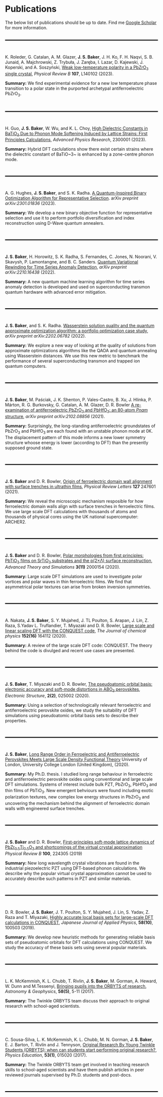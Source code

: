# Publications

The below list of publications should be up to date. Find me [Google Scholar](https://scholar.google.co.uk/citations?user=Tct_ymQAAAAJ&hl=en) for more information.
<br>
<br>
<hr style="border: 0.5px solid black;">
<br>

K. Roleder, G. Catalan, A. M. Glazer, **J. S. Baker**, J. H. Ko, F. H. Naqvi, S. B. Junaid, A. Majchrowski, Z. Trybuła, J. Zaręba, I. Lazar, D. Kajewski, J. Koperski, and A. Soszyński, [Weak low-temperature polarity in a PbZrO<sub>3</sub> single crystal](https://doi.org/10.1103/PhysRevB.107.L140102), *Physical Review B* **107**, L140102 (2023).

**Summary:** We find experimental evidence for a new low temperature phase transition to a polar state in the purported archetypal antiferroelectric PbZrO<sub>3</sub>.

<br>
<hr style="border: 0.5px solid black;">
<br>

H. Guo, **J. S. Baker**, W. Wu, and K. L. Choy, [High Dielectric Constants in BaTiO<sub>3</sub> Due to Phonon Mode Softening Induced by Lattice Strains: First Principles Calculations](https://doi.org/10.1002/apxr.202300001), *Advanced Physics Research*, 2300001 (2023).

**Summary:** Hybrid DFT caclulations show there exist certain strains where the dielectric constant of BaTiO~3~ is enhanced by a zone-centre phonon mode.

<br>
<hr style="border: 0.5px solid black;">
<br>

A. G. Hughes, **J. S. Baker**, and S. K. Radha. [A Quantum-Inspired Binary Optimization Algorithm for Representative Selection](https://arxiv.org/abs/2301.01836). arXiv *preprint arXiv:2301.01836* (2023).

**Summary:** We develop a new binary objective function for representative selection and use it to perform portfolio diversification and index reconstruction using D-Wave quantum annealers. 

<br>
<hr style="border: 0.5px solid black;">
<br>

**J. S. Baker**, H. Horowitz, S. K. Radha, S. Fernandes, C. Jones, N. Noorani, V. Skavysh, P. Lamontangne, and B. C. Sanders. [Quantum Variational Rewinding for Time Series Anomaly Detection](https://doi.org/10.48550/arXiv.2210.16438), *arXiv preprint arXiv:2210.16438* (2022).

**Summary:** A new quantum machine learning algorithm for time series anomaly detection is developed and used on superconducting transmon quantum hardware with advanced error mitigation.

<br>
<hr style="border: 0.5px solid black;">
<br>

**J. S. Baker**, and S. K. Radha. [Wasserstein solution quality and the quantum approximate optimization algorithm: a portfolio optimization case study](https://doi.org/10.48550/arXiv.2202.06782), *arXiv preprint arXiv:2202.06782* (2022).

**Summary:** We explore a new way of looking at the quality of solutions from approximate optimizations algorithms like the QAOA and quantum annealing using Wasserstein distances. We use this new metric to benchmark the performance of several superconducting transmon and trapped ion quantum computers.

<br>
<hr style="border: 0.5px solid black;">
<br>

**J. S. Baker**, M. Paściak, J. K. Shenton, P. Vales-Castro, B. Xu, J. Hlinka, P. Márton, R. G. Burkovsky, G. Catalan, A. M. Glazer, D. R. Bowler [A re-examination of antiferroelectric PbZrO<sub>3</sub> and PbHfO<sub>3</sub>: an 80-atom *Pnam* structure](https://doi.org/10.48550/arXiv.2102.08856), *arXiv preprint arXiv:2102.08856* (2021).

**Summary:** Surprisingly, the long-standing  antiferroelectric groundstates of PbZrO<sub>3</sub> and PbHfO<sub>3</sub> are each found with an unstable phonon mode at 0K. The displacement pattern of this mode informs a new lower symmetry structure whoose energy is lower (according to DFT) than the presently supposed ground state.

<br>
<hr style="border: 0.5px solid black;">
<br>

**J. S. Baker** and D. R. Bowler, [Origin of ferroelectric domain wall alignment with surface trenches in ultrathin films](https://doi.org/10.1103/PhysRevLett.127.247601), *Physical Review Letters* **127** 247601 (2021).

**Summary:** We reveal the microscopic mechanism resposible for how ferroelectric domain walls align with surface trenches in ferroelectric films. We use large scale DFT calculations with thousands of atoms and thousands of physical cores using the UK national supercomputer: ARCHER2.

<br>
<hr style="border: 0.5px solid black;">
<br>

**J. S. Baker** and D. R. Bowler, [Polar morphologies from first principles: PbTiO<sub>3</sub> films on SrTiO<sub>3</sub> substrates and the p(2×Λ) surface reconstruction](https://doi.org/10.1002/adts.202000154), *Advanced Theory and Simulations* **3(11)** 2000154 (2020).

**Summary:** Large scale DFT simulations are used to investigate polar vortices and polar waves in thin ferroelectric films. We find that asymmetrical polar textures can arise from broken inversion symmetries.

<br>
<hr style="border: 0.5px solid black;">
<br>

A. Nakata, **J. S. Baker**, S. Y. Mujahed, J. TL Poulton, S. Arapan, J. Lin, Z. Raza, S.Yadav L. Truflandier, T. Miyazaki and D. R. Bowler, [Large scale and linear scaling DFT with the CONQUEST code](https://doi.org/10.1063/5.0005074), *The Journal of chemical physics* **152(16)** 164112 (2020).

**Summary:** A review of the large scale DFT code: CONQUEST. The theory behind the code is divulged and recent use cases are presented.

<br>
<hr style="border: 0.5px solid black;">
<br>

**J. S. Baker**, T. Miyazaki and D. R. Bowler, [The pseudoatomic orbital basis: electronic accuracy and soft-mode distortions in ABO<sub>3</sub> perovskites](https://iopscience.iop.org/article/10.1088/2516-1075/ab950e), *Electronic Structure*, **2(2)**, 025002 (2020).

**Summary:** Using a selection of technologically relevant ferroelectric and antiferroelectric perovskite oxides, we study the suitability of DFT simulations using pseudoatomic orbital basis sets to describe their properties.

<br>
<hr style="border: 0.5px solid black;">
<br>

**J. S. Baker**, [Long Range Order in Ferroelectric and Antiferroelectric Perovskites Meets Large Scale Density Functional Theory](https://discovery.ucl.ac.uk/id/eprint/10118419/) University of London, University College London (United Kingdom), (2020).

**Summary:** My Ph.D. thesis. I studied long range behaviour in ferroelectric and antiferroelectric perovskite oxides using conventional and large scale DFT simulations. Systems of interest include bulk PZT, PbZrO<sub>3</sub>, PbHfO<sub>3</sub> and thin films of PbTiO<sub>3</sub>. New emergent behviours were found including exotic polarization textures, new complex low energy structures in PbZrO<sub>3</sub> and uncovering the mechanism behind the alignment of ferroelectric domain walls with engineered surface trenches.

<br>
<hr style="border: 0.5px solid black;">
<br>

**J. S. Baker** and D. R. Bowler, [First-principles soft-mode lattice dynamics of PbZr<sub>0.5</sub>Ti<sub>0.5</sub>O<sub>3</sub> and shortcomings of the virtual crystal approximation](https://doi.org/10.1103/PhysRevB.100.224305) *Physical Review B* **100**, 224305 (2019)

**Summary:** New long wavelength crystal vibrations are found in the industrial piezoelectric PZT using DFT-based phonon calculations. We describe why the popular virtual crystal approximation cannot be used to accurately describe such patterns in PZT and similar materials.

<br>
<hr style="border: 0.5px solid black;">
<br>

D. R. Bowler, **J. S. Baker**, J. T. Poulton, S. Y. Mujahed, J. Lin, S. Yadav, Z. Raza and T. Miyazaki, [Highly accurate local basis sets for large-scale DFT calculations in CONQUEST](https://iopscience.iop.org/article/10.7567/1347-4065/ab45af/meta), *Japanese Journal of Applied Physics*, **58(10)**, 100503 (2019).

**Summary:** We develop new heuristic methods for generating reliable basis sets of pseudoatomic orbitals for DFT calculations using CONQUEST. We study the accuracy of these basis sets using several popular materials.

<br>
<hr style="border: 0.5px solid black;">
<br>

L. K. McKemmish, K. L. Chubb, T. Rivlin, **J. S. Baker**, M. Gorman, A. Heward, W. Dunn and M.Tessenyi, [Bringing pupils into the ORBYTS of research](https://doi.org/10.1093/astrogeo/atx169), *Astronomy & Geophysics*, **58(5)**, 5-11 (2017).

**Summary:** The Twinkle ORBYTS team discuss their approach to original research with school-aged scientists.

<br>
<hr style="border: 0.5px solid black;">
<br>

C. Sousa-Silva, L. K. McKemmish, K. L. Chubb, M. N. Gorman, **J. S. Baker**, E. J. Barton, T. Rivlin and J. Tennyson, [Original Research By Young Twinkle Students (ORBYTS): when can students start performing original research?](https://iopscience.iop.org/article/10.1088/1361-6552/aa8f2a/meta), *Physics Education*, **53(1)**, 015020 (2017).

**Summary:** The Twinkle ORBYTS team get involved in teaching research skills to school-aged scientists and have them publish articles in peer reviewed journals supervised by Ph.D. students and post-docs.

<br>
<hr style="border: 0.5px solid black;">


